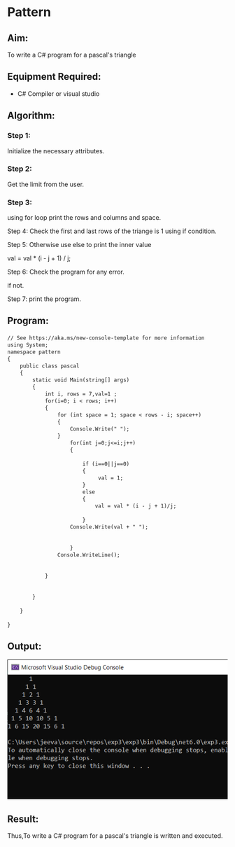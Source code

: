 # Pattern

## Aim:
To write a C# program for a pascal's triangle
## Equipment Required:
* C# Compiler or visual studio

## Algorithm:
### Step 1:
Initialize the necessary attributes.

### Step 2:
Get the limit from the user.

### Step 3:
using for loop print the rows and columns and space.

Step 4:
Check the first and last rows of the triange is 1 using if condition.

Step 5:
Otherwise use else to print the inner value

val = val * (i - j + 1) / j;

Step 6:
Check the program for any error.

if not.

Step 7:
print the program.

## Program:
~~~
// See https://aka.ms/new-console-template for more information
using System;
namespace pattern
{
    public class pascal
    {
        static void Main(string[] args)
        {
            int i, rows = 7,val=1 ;
            for(i=0; i < rows; i++)
            {
                for (int space = 1; space < rows - i; space++)
                {
                    Console.Write(" ");
                }
                    for(int j=0;j<=i;j++)
                    {
     
                        if (i==0||j==0)
                        {
                             val = 1;
                        }
                        else
                        {
                            val = val * (i - j + 1)/j;
                           
                        }
                    Console.Write(val + " ");
                    

                    }
                Console.WriteLine();


            }
            

        }
        
    }
    
}

~~~

## Output:
![output](out.png)

## Result:
Thus,To write a C# program for a pascal's triangle is written and executed.
